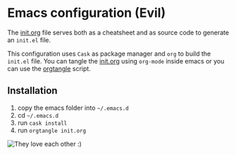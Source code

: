# Emacs configuration (Evil)

The [init.org](https://github.com/rcoedo/dotfiles/blob/master/emacs/init.org) file serves both as a cheatsheet and as source code to generate an `init.el` file.

This configuration uses `Cask` as package manager and `org` to build the `init.el` file. You can tangle
the [init.org](https://github.com/rcoedo/dotfiles/blob/master/emacs/init.org) using `org-mode` inside emacs
or you can use the [orgtangle](https://github.com/rcoedo/orgtangle) script.

## Installation

1. copy the emacs folder into `~/.emacs.d`
2. cd `~/.emacs.d`
3. run `cask install`
4. run `orgtangle init.org`

![They love each other :)](http://i.imgur.com/dObnwrW.jpg)
